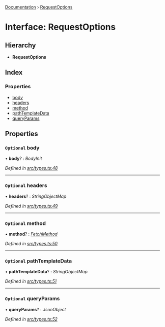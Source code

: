 [Documentation](../README.md) › [RequestOptions](requestoptions.md)

# Interface: RequestOptions

## Hierarchy

* **RequestOptions**

## Index

### Properties

* [body](requestoptions.md#optional-body)
* [headers](requestoptions.md#optional-headers)
* [method](requestoptions.md#optional-method)
* [pathTemplateData](requestoptions.md#optional-pathtemplatedata)
* [queryParams](requestoptions.md#optional-queryparams)

## Properties

### `Optional` body

• **body**? : *BodyInit*

*Defined in [src/types.ts:48](https://github.com/dylanaubrey/getta/blob/5360e2b/src/types.ts#L48)*

___

### `Optional` headers

• **headers**? : *StringObjectMap*

*Defined in [src/types.ts:49](https://github.com/dylanaubrey/getta/blob/5360e2b/src/types.ts#L49)*

___

### `Optional` method

• **method**? : *[FetchMethod](../README.md#fetchmethod)*

*Defined in [src/types.ts:50](https://github.com/dylanaubrey/getta/blob/5360e2b/src/types.ts#L50)*

___

### `Optional` pathTemplateData

• **pathTemplateData**? : *StringObjectMap*

*Defined in [src/types.ts:51](https://github.com/dylanaubrey/getta/blob/5360e2b/src/types.ts#L51)*

___

### `Optional` queryParams

• **queryParams**? : *JsonObject*

*Defined in [src/types.ts:52](https://github.com/dylanaubrey/getta/blob/5360e2b/src/types.ts#L52)*
